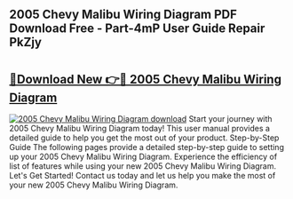 ## 2005 Chevy Malibu Wiring Diagram PDF Download Free - Part-4mP User Guide Repair PkZjy

# <h2><a href="http://dfsm5h.blite.top/?on=2005+Chevy+Malibu+Wiring+Diagram">🔗Download New 👉🔴 2005 Chevy Malibu Wiring Diagram</a></h2>

[![2005 Chevy Malibu Wiring Diagram download](https://i.imgur.com/lujVjoI.png)](http://dfsm5h.blite.top/?on=2005+Chevy+Malibu+Wiring+Diagram)
Start your journey with 2005 Chevy Malibu Wiring Diagram today! This user manual provides a detailed guide to help you get the most out of your product. Step-by-Step Guide The following pages provide a detailed step-by-step guide to setting up your 2005 Chevy Malibu Wiring Diagram. Experience the efficiency of list of features while using your new 2005 Chevy Malibu Wiring Diagram. Let's Get Started! Contact us today and let us help you make the most of your new 2005 Chevy Malibu Wiring Diagram.
